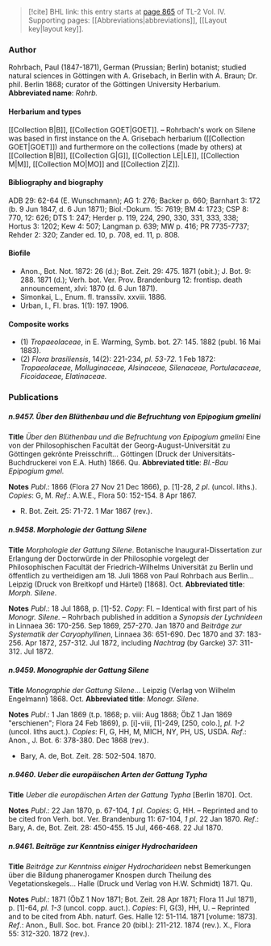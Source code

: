 > [!cite] BHL link: this entry starts at [page 865](https://www.biodiversitylibrary.org/page/33190336) of TL-2 Vol. IV.
> Supporting pages: [[Abbreviations|abbreviations]], [[Layout key|layout key]].

### Author

Rohrbach, Paul (1847-1871), German (Prussian; Berlin) botanist; studied natural sciences in Göttingen with A. Grisebach, in Berlin with A. Braun; Dr. phil. Berlin 1868; curator of the Göttingen University Herbarium. 
**Abbreviated name**: *Rohrb.*

#### Herbarium and types

[[Collection B|B]], [[Collection GOET|GOET]]. – Rohrbach's work on Silene was based in first instance on the A. Grisebach herbarium ([[Collection GOET|GOET]]) and furthermore on the collections (made by others) at [[Collection B|B]], [[Collection G|G]], [[Collection LE|LE]], [[Collection M|M]], [[Collection MO|MO]] and [[Collection Z|Z]].

#### Bibliography and biography

ADB 29: 62-64 (E. Wunschmann); AG 1: 276; Backer p. 660; Barnhart 3: 172 (b. 9 Jun 1847, d. 6 Jun 1871); Biol.-Dokum. 15: 7619; BM 4: 1723; CSP 8: 770, 12: 626; DTS 1: 247; Herder p. 119, 224, 290, 330, 331, 333, 338; Hortus 3: 1202; Kew 4: 507; Langman p. 639; MW p. 416; PR 7735-7737; Rehder 2: 320; Zander ed. 10, p. 708, ed. 11, p. 808.

#### Biofile

- Anon., Bot. Not. 1872: 26 (d.); Bot. Zeit. 29: 475. 1871 (obit.); J. Bot. 9: 288. 1871 (d.); Verh. bot. Ver. Prov. Brandenburg 12: frontisp. death announcement, xlvi: 1870 (d. 6 Jun 1871).
- Simonkai, L., Enum. fl. transsilv. xxviii. 1886.
- Urban, I., Fl. bras. 1(1): 197. 1906.

#### Composite works

- (1) *Tropaeolaceae*, in E. Warming, Symb. bot. 27: 145. 1882 (publ. 16 Mai 1883).
- (2) *Flora brasiliensis*, 14(2): 221-234, *pl. 53-72.* 1 Feb 1872: *Tropaeolaceae, Molluginaceae, Alsinaceae, Silenaceae, Portulacaceae, Ficoidaceae, Elatinaceae.*

### Publications

##### n.9457. Über den Blüthenbau und die Befruchtung von Epipogium gmelini

**Title**
*Über den Blüthenbau und die Befruchtung von Epipogium gmelini* Eine von der Philosophischen Facultät der Georg-August-Universität zu Göttingen gekrönte Preisschrift... Göttingen (Druck der Universitäts-Buchdruckerei von E.A. Huth) 1866. Qu.
**Abbreviated title**: *Bl.-Bau Epipogium gmel.*

**Notes**
*Publ*.: 1866 (Flora 27 Nov 21 Dec 1866), p. \[1\]-28, *2 pl*. (uncol. liths.). *Copies*: G, M.
*Ref*.: A.W.E., Flora 50: 152-154. 8 Apr 1867.
- R. Bot. Zeit. 25: 71-72. 1 Mar 1867 (rev.).

##### n.9458. Morphologie der Gattung Silene

**Title**
*Morphologie der Gattung Silene*. Botanische Inaugural-Dissertation zur Erlangung der Doctorwürde in der Philosophie vorgelegt der Philosophischen Facultät der Friedrich-Wilhelms Universität zu Berlin und öffentlich zu vertheidigen am 18. Juli 1868 von Paul Rohrbach aus Berlin... Leipzig (Druck von Breitkopf und Härtel) \[1868\]. Oct.
**Abbreviated title**: *Morph. Silene*.

**Notes**
*Publ*.: 18 Jul 1868, p. \[1\]-52. *Copy*: FI. – Identical with first part of his *Monogr. Silene.* – Rohrbach published in addition a *Synopsis der Lychnideen* in Linnaea 36: 170-256. Sep 1869, 257-270. Jan 1870 and *Beiträge zur Systematik der Caryophyllinen*, Linnaea 36: 651-690. Dec 1870 and 37: 183-256. Apr 1872, 257-312. Jul 1872, including *Nachtrag* (by Garcke) 37: 311-312. Jul 1872.

##### n.9459. Monographie der Gattung Silene

**Title**
*Monographie der Gattung Silene*... Leipzig (Verlag von Wilhelm Engelmann) 1868. Oct.
**Abbreviated title**: *Monogr. Silene*.

**Notes**
*Publ*.: 1 Jan 1869 (t.p. 1868; p. viii: Aug 1868; ÖbZ 1 Jan 1869 "erschienen"; Flora 24 Feb 1869), p. \[i\]-viii, \[1\]-249, \[250, colo.\], *pl. 1-2* (uncol. liths auct.). *Copies*: FI, G, HH, M, MICH, NY, PH, US, USDA.
*Ref*.: Anon., J. Bot. 6: 378-380. Dec 1868 (rev.).
- Bary, A. de, Bot. Zeit. 28: 502-504. 1870.

##### n.9460. Ueber die europäischen Arten der Gattung Typha

**Title**
*Ueber die europäischen Arten der Gattung Typha* \[Berlin 1870\]. Oct.

**Notes**
*Publ*.: 22 Jan 1870, p. 67-104, *1 pl. Copies*: G, HH. – Reprinted and to be cited fron Verh. bot. Ver. Brandenburg 11: 67-104, *1 pl*. 22 Jan 1870.
*Ref*.: Bary, A. de, Bot. Zeit. 28: 450-455. 15 Jul, 466-468. 22 Jul 1870.

##### n.9461. Beiträge zur Kenntniss einiger Hydrocharideen

**Title**
*Beiträge zur Kenntniss einiger Hydrocharideen* nebst Bemerkungen über die Bildung phanerogamer Knospen durch Theilung des Vegetationskegels... Halle (Druck und Verlag von H.W. Schmidt) 1871. Qu.

**Notes**
*Publ*.: 1871 (ÖbZ 1 Nov 1871; Bot. Zeit. 28 Apr 1871; Flora 11 Jul 1871), p. \[1\]-64, *pl. 1-3* (uncol. copp. auct.). *Copies*: FI, G(3), HH, U. – Reprinted and to be cited from Abh. naturf. Ges. Halle 12: 51-114. 1871 \[volume: 1873\].
*Ref*.: Anon., Bull. Soc. bot. France 20 (bibl.): 211-212. 1874 (rev.). X., Flora 55: 312-320. 1872 (rev.).

